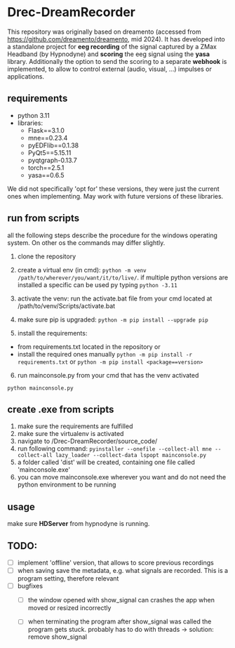 # Drec-DreamRecorder

This repository was originally based on dreamento (accessed from https://github.com/dreamento/dreamento, mid 2024). 
It has developed into a standalone project for **eeg recording** of the signal captured by a ZMax Headband (by Hypnodyne) and **scoring** the eeg signal using the **yasa** library. Additionally the option to send the scoring to a separate **webhook** is implemented, to allow to control external (audio, visual, ...) impulses or applications.

## requirements
- python 3.11
- libraries:
  - Flask==3.1.0
  - mne==0.23.4
  - pyEDFlib==0.1.38
  - PyQt5==5.15.11
  - pyqtgraph-0.13.7
  - torch==2.5.1
  - yasa==0.6.5

 We did not specifically 'opt for' these versions, they were just the current ones when implementing. May work with future versions of these libraries.

## run from scripts
all the following steps describe the procedure for the windows operating system. On other os the commands may differ slightly.

1. clone the repository

2. create a virtual env (in cmd):
```python -m venv /path/to/wherever/you/want/it/to/live/```.
if multiple python versions are installed a specific can be used py typing
```python -3.11```

4. activate the venv:
run the activate.bat file from your cmd located at /path/to/venv/Scripts/activate.bat
  
5. make sure pip is upgraded:
```python -m pip install --upgrade pip```
6. install the requirements:
- from requirements.txt located in the repository or
- install the required ones manually 
```python -m pip install -r requirements.txt```
or
```python -m pip install <package==version>```
6. run mainconsole.py from your cmd that has the venv activated
```
python mainconsole.py
```

## create .exe from scripts
1. make sure the requirements are fulfilled
2. make sure the virtualenv is activated
3. navigate to /Drec-DreamRecorder/source_code/
4. run following command:
```pyinstaller --onefile --collect-all mne --collect-all lazy_loader --collect-data lspopt mainconsole.py```
5. a folder called 'dist' will be created, containing one file called 'mainconsole.exe'
6. you can move mainconsole.exe wherever you want and do not need the python environment to be running

## usage
make sure **HDServer** from hypnodyne is running. 

## TODO:
- [ ] implement 'offline' version, that allows to score previous recordings
- [ ] when saving save the metadata, e.g. what signals are recorded. This is a program setting, therefore relevant
- [ ] bugfixes
  - [ ] the window opened with show_signal can crashes the app when moved or resized incorrectly
  - [ ] when terminating the program after show_signal was called the program gets stuck. probably has to do with threads -> solution: remove show_signal

